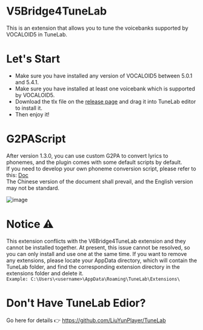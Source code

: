 # V5Bridge4TuneLab
This is an extension that allows you to tune the voicebanks supported by VOCALOID5 in TuneLab.

# Let's Start
- Make sure you have installed any version of VOCALOID5 between 5.0.1 and 5.4.1.
- Make sure you have installed at least one voicebank which is supported by VOCALOID5.
- Download the tlx file on the [release page](https://github.com/Kurokitu/V5Bridge4TuneLab/releases) and drag it into TuneLab editor to install it.
- Then enjoy it!

# G2PAScript
After version 1.3.0, you can use custom G2PA to convert lyrics to phonemes, and the plugin comes with some default scripts by default.  
If you need to develop your own phoneme conversion script, please refer to this: [Doc](https://github.com/Kurokitu/V5Bridge4TuneLab/tree/main/G2PAScriptDevelopmentDocumentation)  
The Chinese version of the document shall prevail, and the English version may not be standard.  

![image](https://github.com/Kurokitu/V5Bridge4TuneLab/assets/19619713/9b92fc45-9190-491c-a2a3-e6b48129fa12)


# Notice ⚠
This extension conflicts with the V6Bridge4TuneLab extension and they cannot be installed together.
At present, this issue cannot be resolved, so you can only install and use one at the same time.
If you want to remove any extensions, please locate your AppData directory, which will contain the TuneLab folder, and find the corresponding extension directory in the extensions folder and delete it.  
`Example: C:\Users\<username>\AppData\Roaming\TuneLab\Extensions\`

# Don't Have TuneLab Edior?
Go here for details 👉 https://github.com/LiuYunPlayer/TuneLab
